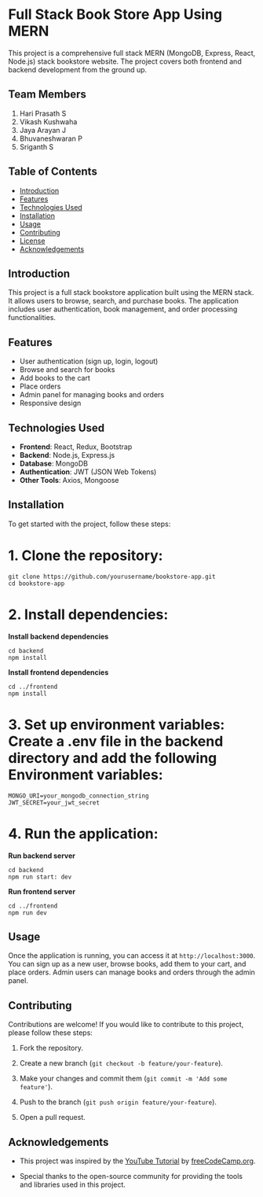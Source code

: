 # Full Stack Book Store App Using MERN

This project is a comprehensive full stack MERN (MongoDB, Express, React, Node.js) stack bookstore website. The project covers both frontend and backend development from the ground up.

## Team Members
1. Hari Prasath S
2. Vikash Kushwaha
3. Jaya Arayan J
4. Bhuvaneshwaran P
5. Sriganth S

## Table of Contents
- [Introduction](#introduction)
- [Features](#features)
- [Technologies Used](#technologies-used)
- [Installation](#installation)
- [Usage](#usage)
- [Contributing](#contributing)
- [License](#license)
- [Acknowledgements](#acknowledgements)

## Introduction
This project is a full stack bookstore application built using the MERN stack. It allows users to browse, search, and purchase books. The application includes user authentication, book management, and order processing functionalities.

## Features
- User authentication (sign up, login, logout)
- Browse and search for books
- Add books to the cart
- Place orders
- Admin panel for managing books and orders
- Responsive design

## Technologies Used
- **Frontend**: React, Redux, Bootstrap
- **Backend**: Node.js, Express.js
- **Database**: MongoDB
- **Authentication**: JWT (JSON Web Tokens)
- **Other Tools**: Axios, Mongoose

## Installation
To get started with the project, follow these steps:

# 1. **Clone the repository**:
   ```
   git clone https://github.com/yourusername/bookstore-app.git
   cd bookstore-app
   ```
# 2. **Install dependencies**:
**Install backend dependencies**
   ```
   cd backend
   npm install
   ```
**Install frontend dependencies**
   ```
   cd ../frontend
   npm install
   ```
# 3. **Set up environment variables:** Create a .env file in the backend directory and add the following **Environment variables**:

   ```
   MONGO_URI=your_mongodb_connection_string
   JWT_SECRET=your_jwt_secret
   ```
   
# 4. **Run the application:**

**Run backend server**
   ```
   cd backend
   npm run start: dev
   ```
**Run frontend server**
   ```
   cd ../frontend
   npm run dev
   ```
## Usage
Once the application is running, you can access it at ```http://localhost:3000```. You can sign up as a new user, browse books, add them to your cart, and place orders. Admin users can manage books and orders through the admin panel.

## Contributing
Contributions are welcome! If you would like to contribute to this project, please follow these steps:

1. Fork the repository.

2. Create a new branch (```git checkout -b feature/your-feature```).

3. Make your changes and commit them (```git commit -m 'Add some feature'```).

4. Push to the branch (```git push origin feature/your-feature```).

5. Open a pull request.

## Acknowledgements
- This project was inspired by the [YouTube Tutorial](#freeCodeCamp.org) by [freeCodeCamp.org](#freeCodeCamp.org).

- Special thanks to the open-source community for providing the tools and libraries used in this project.
